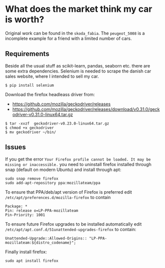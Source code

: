 # What does the market think my car is worth?

Original work can be found in the `skoda_fabia`. The `peugeot_5008` is a incomplete example for a friend with a limited
number of cars.

## Requirements

Beside all the usual stuff as scikit-learn, pandas, seaborn etc. there are some extra dependencies. Selenium is needed
to scrape the danish car sales website, where I intended to sell my car.

```
$ pip install selenium
```

Download the firefox headleass driver from:
- https://github.com/mozilla/geckodriver/releases
- https://github.com/mozilla/geckodriver/releases/download/v0.31.0/geckodriver-v0.31.0-linux64.tar.gz

```
$ tar -xvzf  geckodriver-v0.23.0-linux64.tar.gz
$ chmod +x geckodriver
$ mv geckodriver ~/bin/
```

## Issues
If you get the error `Your Firefox profile cannot be loaded. It may be missing or inaccessible.` you need to uninstall
firefox installed through snap (default on modern Ubuntu) and install through apt:

```
sudo snap remove firefox
sudo add-apt-repository ppa:mozillateam/ppa
```
To ensure that PPA/deb/apt version of Firefox is preferred edit `/etc/apt/preferences.d/mozilla-firefox` to contain
```
Package: *
Pin: release o=LP-PPA-mozillateam
Pin-Priority: 1001
```

To ensure future Firefox upgrades to be installed automatically edit `/etc/apt/apt.conf.d/51unattended-upgrades-firefox`
to contain:
```
Unattended-Upgrade::Allowed-Origins:: "LP-PPA-mozillateam:${distro_codename}";
```

Finally install firefox:
```
sudo apt install firefox
```


